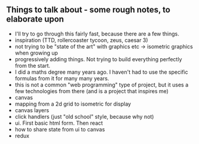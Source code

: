 ## Things to talk about - some rough notes, to elaborate upon

- I'll try to go through this fairly fast, because there are a few things.
- inspiration (TTD, rollercoaster tycoon, zeus, caesar 3)
- not trying to be "state of the art" with graphics etc -> isometric graphics when growing up
- progressively adding things. Not trying to build everything perfectly from the start.
- I did a maths degree many years ago. I haven't had to use the specific formulas from it for many many years.
- this is not a common "web programming" type of project, but it uses a few technologies from there (and is a project that inspires me)
- canvas
- mapping from a 2d grid to isometric for display
- canvas layers
- click handlers (just "old school" style, because why not)
- ui. First basic html form. Then react
- how to share state from ui to canvas
- redux